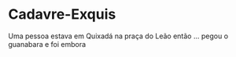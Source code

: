 # Cadavre-Exquis
Uma pessoa estava em Quixadá na praça do Leão então ...
pegou o guanabara e foi embora